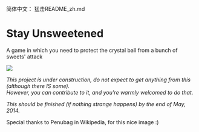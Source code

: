 简体中文： 猛击README_zh.md

Stay Unsweetened
===============

A game in which you need to protect the crystal ball from a bunch of sweets' attack

<img src="http://upload.wikimedia.org/wikipedia/commons/e/e1/Ambox_warning_blue_construction.svg">

*This project is under construction, do not expect to get anything from this (although there IS some).*<br>
*However, you can contribute to it, and you're warmly welcomed to do that.*

*This should be finished (if nothing strange happens) by the end of May, 2014.*

Special thanks to Penubag in Wikipedia, for this nice image :)
